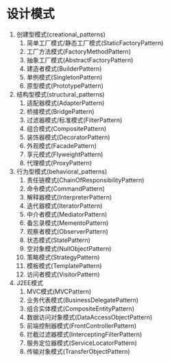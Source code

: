 # 设计模式
1. 创建型模式(creational_patterns)
    1. 简单工厂模式/静态工厂模式(StaticFactoryPattern)
    2. 工厂方法模式(FactoryMethodPattern)
    3. 抽象工厂模式(AbstractFactoryPattern)
    4. 建造者模式(BuilderPattern)
    5. 单例模式(SingletonPattern)
    6. 原型模式(PrototypePattern)
2. 结构型模式(structural_patterns)
    1. 适配器模式(AdapterPattern)
    2. 桥接模式(BridgePattern)
    3. 过滤器模式/标准模式(FilterPattern)
    4. 组合模式(CompositePattern)
    5. 装饰器模式(DecoratorPattern)
    6. 外观模式(FacadePattern)
    7. 享元模式(FlyweightPattern)
    8. 代理模式(ProxyPattern)
3. 行为型模式(behavioral_patterns)
    1. 责任链模式(ChainOfResponsibilityPattern)
    2. 命令模式(CommandPattern)
    3. 解释器模式(InterpreterPattern)
    4. 迭代器模式(IteratorPattern)
    5. 中介者模式(MediatorPattern)
    6. 备忘录模式(MementoPattern)
    7. 观察者模式(ObserverPattern)
    8. 状态模式(StatePattern)
    9. 空对象模式(NullObjectPattern)
    10. 策略模式(StrategyPattern)
    11. 模板模式(TemplatePattern)
    12. 访问者模式(VisitorPattern)
4. J2EE模式
    1. MVC模式(MVCPattern)
    2. 业务代表模式(BusinessDelegatePattern)
    3. 组合实体模式(CompositeEntityPattern)
    4. 数据访问对象模式(DataAccessObjectPattern)
    5. 前端控制器模式(FrontControllerPattern)
    6. 拦截过滤器模式(InterceptingFilterPattern)
    7. 服务定位器模式(ServiceLocatorPattern)
    8. 传输对象模式(TransferObjectPattern)
